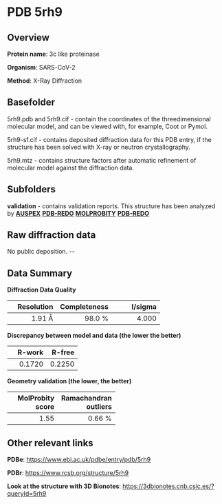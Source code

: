 # PDB 5rh9

## Overview

**Protein name**: 3c like proteinase

**Organism**: SARS-CoV-2

**Method**: X-Ray Diffraction

## Basefolder

5rh9.pdb and 5rh9.cif - contain the coordinates of the threedimensional molecular model, and can be viewed with, for example, Coot or Pymol.

5rh9-sf.cif - contains deposited diffraction data for this PDB entry, if the structure has been solved with X-ray or neutron crystallography.

5rh9.mtz - contains structure factors after automatic refinement of molecular model against the diffraction data.

## Subfolders





**validation** - contains validation reports. This structure has been analyzed by [**AUSPEX**](https://github.com/thorn-lab/coronavirus_structural_task_force/tree/master/pdb/3c_like_proteinase/SARS-CoV-2/5rh9/validation/auspex) [**PDB-REDO**](https://github.com/thorn-lab/coronavirus_structural_task_force/tree/master/pdb/3c_like_proteinase/SARS-CoV-2/5rh9/validation/pdb-redo) [**MOLPROBITY**](https://github.com/thorn-lab/coronavirus_structural_task_force/tree/master/pdb/3c_like_proteinase/SARS-CoV-2/5rh9/validation/molprobity) [**PDB-REDO**](https://github.com/thorn-lab/coronavirus_structural_task_force/blob/master/pdb/3c_like_proteinase/SARS-CoV-2/5rh9/validation/Xtriage_output.log) 

## Raw diffraction data

No public deposition. --<br> 

## Data Summary
**Diffraction Data Quality**

|   | Resolution | Completeness| I/sigma |
|---|-------------:|----------------:|--------------:|
|   |1.91 Å|98.0  %|<img width=50/>4.000|

**Discrepancy between model and data (the lower the better)**

|   | **R-work**| **R-free**   
|---|-------------:|----------------:|           
||  0.1720|  0.2250|

**Geometry validation (the lower, the better)**

|   |**MolProbity<br>score**| **Ramachandran<br>outliers** 
|---|-------------:|----------------:|
||  1.55|  0.66 %|

 

 



## Other relevant links 
**PDBe**:  https://www.ebi.ac.uk/pdbe/entry/pdb/5rh9
 
**PDBr**: https://www.rcsb.org/structure/5rh9 

**Look at the structure with 3D Bionotes**: https://3dbionotes.cnb.csic.es/?queryId=5rh9

